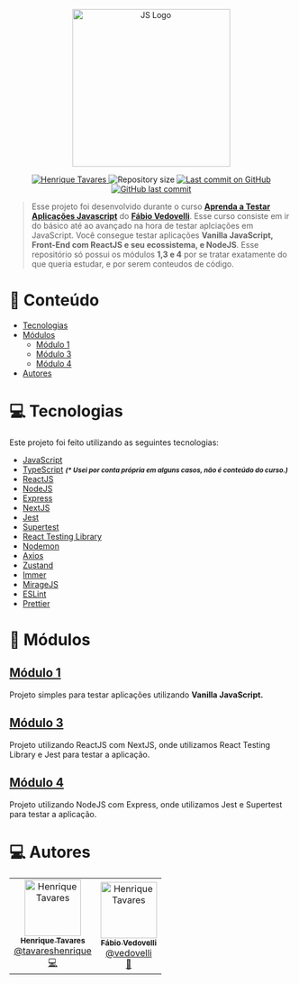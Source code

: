 <p align="center">
   <img src="https://raw.githubusercontent.com/tavareshenrique/js-ts-tests/main/assets/logo.png" alt="JS Logo" width="280"/>
</p>

<p align="center">
   <a href="https://www.linkedin.com/in/tavareshenrique/">
      <img alt="Henrique Tavares" src="https://img.shields.io/badge/-Henrique Tavares-FDD83C?style=flat&logo=Linkedin&logoColor=white" />
   </a>
 <img alt="Repository size" src="https://img.shields.io/github/repo-size/tavareshenrique/js-ts-tests?color=FDD83C">

  <a aria-label="Last Commit" href="https://github.com/tavareshenrique/js-ts-tests/commits/master">
    <img alt="Last commit on GitHub" src="https://img.shields.io/github/last-commit/tavareshenrique/js-ts-tests?color=FDD83C">
  </a>
  <a href="https://github.com/tavareshenrique/js-ts-tests/commits/master">
    <img alt="GitHub last commit" src="https://img.shields.io/github/last-commit/tavareshenrique/js-ts-tests?color=FDD83C">
  </a>
</p>

> Esse projeto foi desenvolvido durante o curso <b>[Aprenda a Testar Aplicações Javascript](https://classes.vedovelli.com.br/?class=testar-aplicacoes-javascript-criacao-projeto-instalacao-jest)</b> do <b>[Fábio Vedovelli](https://github.com/vedovelli)</b>. Esse curso consiste em ir do básico até ao avançado na hora de testar aplciações em JavaScript. Você consegue testar aplicações <b>Vanilla JavaScript, Front-End com ReactJS e seu ecossistema, e NodeJS</b>. Esse repositório só possui os módulos <b>1,3 e 4</b> por se tratar exatamente do que queria estudar, e por serem conteudos de código.

# :pushpin: Conteúdo

- [Tecnologias](#computer-tecnologias)
- [Módulos](#pushpin-módulos)
  - [Módulo 1](#módulo-1)
  - [Módulo 3](#módulo-3)
  - [Módulo 4](#módulo-4)
- [Autores](#computer-autores)

# :computer: Tecnologias

Este projeto foi feito utilizando as seguintes tecnologias:

- [JavaScript](https://www.javascript.com/)
- [TypeScript](https://www.typescriptlang.org/) <small><i><b>(* Usei por conta própria em alguns casos, não é conteúdo do curso.)</b></i></small>
- [ReactJS](https://pt-br.reactjs.org/)
- [NodeJS](https://nodejs.org/en/)
- [Express](https://expressjs.com/pt-br/)
- [NextJS](https://nextjs.org/)
- [Jest](https://jestjs.io/pt-BR/)
- [Supertest](https://github.com/visionmedia/supertest)
- [React Testing Library](https://testing-library.com/docs/react-testing-library/intro/)
- [Nodemon](https://github.com/remy/nodemon)
- [Axios](https://github.com/axios/axios)
- [Zustand](https://github.com/pmndrs/zustand)
- [Immer](https://github.com/immerjs/immer)
- [MirageJS](https://miragejs.com/)
- [ESLint](https://eslint.org/)
- [Prettier](https://prettier.io/)

# :pushpin: Módulos

## [Módulo 1](https://github.com/tavareshenrique/js-ts-tests/tree/main/module-1)
Projeto simples para testar aplicações utilizando **Vanilla JavaScript.**

## [Módulo 3](https://github.com/tavareshenrique/js-ts-tests/tree/main/module-3)
Projeto utilizando ReactJS com NextJS, onde utilizamos React Testing Library e Jest para testar a aplicação.

## [Módulo 4](https://github.com/tavareshenrique/js-ts-tests/tree/main/module-4)
Projeto utilizando NodeJS com Express, onde utilizamos Jest e  Supertest para testar a aplicação.

# :computer: Autores

<table>
  <tr>
    <td align="center">
      <a href="http://github.com/tavareshenrique/">
        <img src="https://avatars1.githubusercontent.com/u/27022914?v=4" width="100px;" alt="Henrique Tavares"/>
        <br />
        <sub>
          <b>Henrique Tavares</b>
        </sub>
       </a>
       <br />
       <a href="https://www.linkedin.com/in/tavareshenrique/" title="Linkedin">@tavareshenrique</a>
       <br />
       <a href="https://github.com/tavareshenrique/fastfeet-api/commits?author=tavareshenrique" title="Code">💻</a>
    </td>
    <td align="center">
      <a href="https://github.com/vedovelli">
        <img src="https://avatars.githubusercontent.com/u/151001?v=4" width="100px;" alt="Henrique Tavares"/>
        <br />
        <sub>
          <b>Fábio Vedovelli</b>
        </sub>
       </a>
       <br />
       <a href="https://github.com/Rocketseat" title="Github">@vedovelli</a>
       <br />
       <a href="https://github.com/tavareshenrique/fastfeet-api/commits?author=tavareshenrique" title="Creators">🚀</a>
    </td>
  </tr>
</table>
